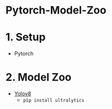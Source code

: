 # Pytorch-Model-Zoo

# 1. Setup
- Pytorch

# 2. Model Zoo
- [Yolov8](https://github.com/ultralytics/ultralytics?tab=readme-ov-file)
  - `pip install ultralytics` 